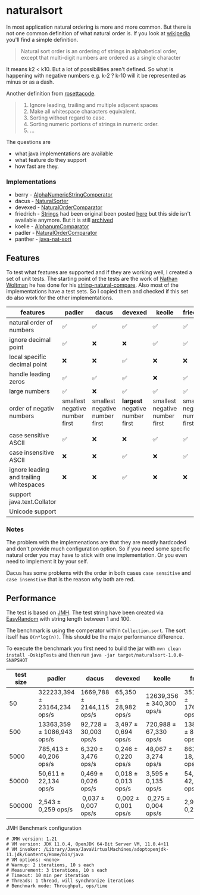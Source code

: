 # naturalsort

In most application natural ordering is more and more common. But there is not one common definition of what 
natural order is. If you look at [wikipedia][11] you'll find a simple definition. 
> Natural sort order is an ordering of strings in alphabetical order, except that multi-digit numbers are ordered as a single character

It means k2 < k10. But a lot of possibilities aren't defined. So what is happening with negative numbers 
e.g. k-2 ? k-10 will it be represented as minus or as a dash.

Another definition from [rosettacode][12]. 
> 1. Ignore leading, trailing and multiple adjacent spaces
> 2. Make all whitespace characters equivalent.
> 3. Sorting without regard to case.
> 4. Sorting numeric portions of strings in numeric order.
> 5. ...

The questions are 
* what java implementations are available
* what feature do they support
* how fast are they.


### Implementations

- berry - [AlphaNumericStringComperator][4]
- dacus - [NaturalSorter][3]
- devexed - [NaturalOrderComparator][14]
- friedrich - [Strings][6] had been original been posted [here][7] but this side isn't available anymore. But it is still [archived][8] 
- koelle - [AlphanumComparator][5]
- padler - [NaturalOrderComparator][2]
- panther - [java-nat-sort][9]


## Features

To test what features are supported and if they are working well, I created a set of unit tests. 
The starting point of the tests are the work of [Nathan Woltman][13] he has done for his [string-natural-compare][1].
Also most of the implementations have a test sets. So I copied them and checked if this set do also work for the other
implementations.

 features| padler | dacus | devexed | keolle | friedrich | panther | berry 
---------|--------|-------|---------|--------|-----------|---------|-------
natural order of numbers | :white_check_mark: | :white_check_mark: | :white_check_mark: | :white_check_mark: | :white_check_mark: | :white_check_mark: | :white_check_mark: 
ignore decimal point | :white_check_mark: | :x: | :x: | :white_check_mark: | :white_check_mark: | :x: | :x:
local specific decimal point | :x: | :x: | :white_check_mark: | :x: | :x: | :x: | :x: 
handle leading zeros | :white_check_mark: | :white_check_mark: | :white_check_mark: | :x: | :white_check_mark: | :white_check_mark: | :white_check_mark: 
large numbers | :white_check_mark: | :x: | :white_check_mark: | :white_check_mark: | :white_check_mark: | :white_check_mark: | :x:
order of negativ numbers | smallest negative number first | smallest negative number first | **largest** negative number first | smallest negative number first | smallest negative number first | smallest negative number first | smallest negative number first 
| | | | | | | |
case sensitive ASCII | :white_check_mark: | :x: | :x: | :white_check_mark: | :white_check_mark: | :white_check_mark: | :white_check_mark: | :x: 
case insensitive ASCII | :x: | :x: | :white_check_mark: | :x: | :white_check_mark: | :white_check_mark: | :x:
ignore leading and trailing whitespaces  | :x: | :x: | :white_check_mark: | :x: | :x: | :x: | 
support java.text.Collator  | | | | | | | 
Unicode support | | | | | | | 

### Notes
The problem with the implemenations are that they are mostly hardcoded and don't provide much configuration option. So if you need some specific natural order you may have to stick with one implementation. Or you even need to implement it by your self.

Dacus has some problems with the order in both cases `case sensitive` and `case insenstive` that is the reason why both are red.


## Performance

The test is based on [JMH][15]. The test string have been created via [EasyRandom][16] with string length between 1 and 100. 

The benchmark is using the comperator within `Collection.sort`. The sort itself has `O(n*log(n))`. This should be the major performance difference. 

To execute the benchmark you first need to build the jar with `mvn clean install -DskipTests` and then run `java -jar target/naturalsort-1.0.0-SNAPSHOT`

 test size| padler | dacus | devexed | keolle | friedrich | panther | berry 
---------|--------|-------|---------|--------|-----------|---------|-------
50 | 322233,394 ± 23164,234 ops/s | 1669,788 ± 2144,115 ops/s | 65,350 ± 28,982 ops/s | 12639,356 ± 340,300 ops/s | 351708,520 ± 17678,003 ops/s | 379094,168 ± 28208,360 ops/s | 1539,858 ± 194,941 ops/s
500 | 13363,359 ± 1086,943 ops/s | 92,728 ± 30,003 ops/s | 3,497 ± 0,694 ops/s | 720,988 ± 67,330 ops/s | 13814,737 ± 852,784 ops/s  | 14819,162 ± 1340,082 ops/s | 84,747 ± 0,707 ops/s
5000 | 785,413 ± 40,206 ops/s | 6,320 ± 3,476 ops/s | 0,246 ± 0,220 ops/s | 48,067 ± 3,274 ops/s | 861,733 ± 18,264 ops/s | 884,419 ± 29,256 ops/s | 5,951 ± 0,240 ops/s
50000 | 50,611 ± 22,134 ops/s | 0,469 ± 0,026 ops/s | 0,018 ± 0,013 ops/s | 3,595 ± 0,135 ops/s | 54,059 ± 42,570 ops/s | 58,565 ± 4,214 ops/s | 0,443 ± 0,120 ops/s
500000 | 2,543 ± 0,259 ops/s | 0,037 ± 0,007 ops/s | 0,002 ± 0,001 ops/s | 0,275 ± 0,004 ops/s | 2,930 ± 0,235 ops/s | 3,204 ± 0,229 ops/s | 0,035 ± 0,016 ops/s

JMH Benchmark configuration

```
# JMH version: 1.21
# VM version: JDK 11.0.4, OpenJDK 64-Bit Server VM, 11.0.4+11
# VM invoker: /Library/Java/JavaVirtualMachines/adoptopenjdk-11.jdk/Contents/Home/bin/java
# VM options: <none>
# Warmup: 2 iterations, 10 s each
# Measurement: 3 iterations, 10 s each
# Timeout: 10 min per iteration
# Threads: 1 thread, will synchronize iterations
# Benchmark mode: Throughput, ops/time
```

[1]: https://github.com/nwoltman/string-natural-compare
[2]: https://github.com/616slayer616/natorder
[3]: https://github.com/Dacus/NaturalSort
[4]: http://simplesql.tigris.org/servlets/ProjectDocumentList?folderID=0
[5]: http://www.davekoelle.com/alphanum.html
[6]: https://github.com/marcboon/FlashCards
[7]: http://weblogs.java.net/blog/skelvin/archive/2006/01/natural_string.html
[8]: https://web.archive.org/web/20071010144420/http://weblogs.java.net/blog/skelvin/archive/2006/01/natural_string.html
[9]: https://github.com/gpanther/java-nat-sort
[10]: https://docs.oracle.com/javase/9/docs/api/java/util/Comparator.html?is-external=true#naturalOrder--
[11]: https://en.wikipedia.org/wiki/Natural_sort_order
[12]: https://rosettacode.org/wiki/Natural_sorting
[13]: https://github.com/nwoltman
[14]: https://github.com/devexed/natural-sort
[15]: http://openjdk.java.net/projects/code-tools/jmh/
[16]: https://github.com/j-easy/easy-random